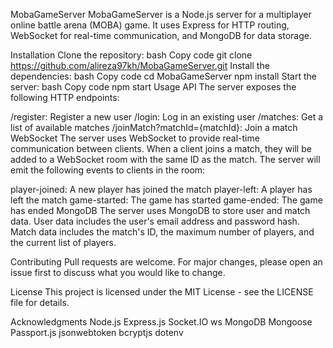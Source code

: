 MobaGameServer
MobaGameServer is a Node.js server for a multiplayer online battle arena (MOBA) game. It uses Express for HTTP routing, WebSocket for real-time communication, and MongoDB for data storage.

Installation
Clone the repository:
bash
Copy code
git clone https://github.com/alireza97kh/MobaGameServer.git
Install the dependencies:
bash
Copy code
cd MobaGameServer
npm install
Start the server:
bash
Copy code
npm start
Usage
API
The server exposes the following HTTP endpoints:

/register: Register a new user
/login: Log in an existing user
/matches: Get a list of available matches
/joinMatch?matchId={matchId}: Join a match
WebSocket
The server uses WebSocket to provide real-time communication between clients. When a client joins a match, they will be added to a WebSocket room with the same ID as the match. The server will emit the following events to clients in the room:

player-joined: A new player has joined the match
player-left: A player has left the match
game-started: The game has started
game-ended: The game has ended
MongoDB
The server uses MongoDB to store user and match data. User data includes the user's email address and password hash. Match data includes the match's ID, the maximum number of players, and the current list of players.

Contributing
Pull requests are welcome. For major changes, please open an issue first to discuss what you would like to change.

License
This project is licensed under the MIT License - see the LICENSE file for details.

Acknowledgments
Node.js
Express.js
Socket.IO
ws
MongoDB
Mongoose
Passport.js
jsonwebtoken
bcryptjs
dotenv
